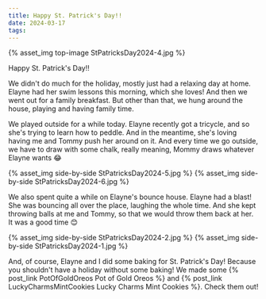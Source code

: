 ```yaml
---
title: Happy St. Patrick's Day!!
date: 2024-03-17
tags:
---
```

{% asset_img top-image StPatricksDay2024-4.jpg %}
<div class="post-body">
Happy St. Patrick's Day!! 

<br>
<!--more-->

We didn't do much for the holiday, mostly just had a relaxing day at home. 
Elayne had her swim lessons this morning, which she loves! And then we went out for a family breakfast. But other than that, we hung around the house, playing and having family time. 

We played outside for a while today. Elayne recently got a tricycle, and so she's trying to learn how to peddle. And in the meantime, she's loving having me and Tommy push her around on it. And every time we go outside, we have to draw with some chalk, really meaning, Mommy draws whatever Elayne wants 😂
<div style="display:flex;">
    {% asset_img side-by-side StPatricksDay2024-5.jpg %}
    {% asset_img side-by-side StPatricksDay2024-6.jpg %}
</div>

We also spent quite a while on Elayne's bounce house. Elayne had a blast! She was bouncing all over the place, laughing the whole time. And she kept throwing balls at me and Tommy, so that we would throw them back at her. It was a good time 😊
<div style="display:flex;">
    {% asset_img side-by-side StPatricksDay2024-2.jpg %}
    {% asset_img side-by-side StPatricksDay2024-1.jpg %}
</div>

And, of course, Elayne and I did some baking for St. Patrick's Day! Because you shouldn't have a holiday without some baking! 
We made some {% post_link PotOfGoldOreos Pot of Gold Oreos %} and {% post_link LuckyCharmsMintCookies Lucky Charms Mint Cookies %}. Check them out! 

<br>
</div>

<br>
